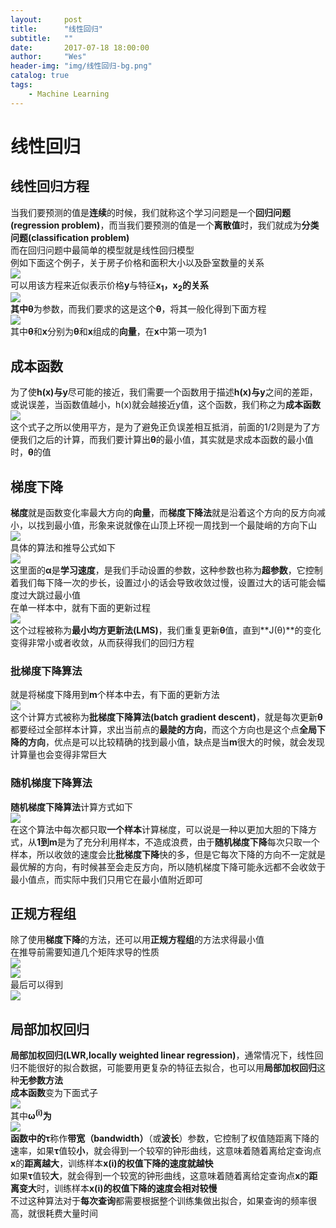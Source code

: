 ```yaml
---
layout:     post
title:      "线性回归"
subtitle:   ""
date:       2017-07-18 18:00:00
author:     "Wes"
header-img: "img/线性回归-bg.png"
catalog: true
tags:
    - Machine Learning
---
```


# 线性回归

## 线性回归方程

当我们要预测的值是**连续**的时候，我们就称这个学习问题是一个**回归问题(regression problem)**，而当我们要预测的值是一个**离散值**时，我们就成为**分类问题(classification problem)**  
而在回归问题中最简单的模型就是线性回归模型  
例如下面这个例子，关于房子价格和面积大小以及卧室数量的关系  
![](https://wes-lee.github.io/assets/img/线性回归/线性回归例子.png)  
可以用该方程来近似表示价格**y**与特征**x<sub>1</sub>，x<sub>2</sub>**的关系  
![](https://wes-lee.github.io/assets/img/线性回归/线性回归方程.gif)  
其中**θ**为参数，而我们要求的这是这个**θ**，将其一般化得到下面方程  
![](https://wes-lee.github.io/assets/img/线性回归/线性回归方程一般化.gif)  
其中**θ**和**x**分别为**θ**和**x**组成的**向量**，在**x**中第一项为1  

## 成本函数

为了使**h(x)**与**y**尽可能的接近，我们需要一个函数用于描述**h(x)**与**y**之间的差距，或说误差，当函数值越小，h(x)就会越接近y值，这个函数，我们称之为**成本函数**  
![](https://wes-lee.github.io/assets/img/线性回归/成本函数.gif)  
这个式子之所以使用平方，是为了避免正负误差相互抵消，前面的1/2则是为了方便我们之后的计算，而我们要计算出**θ**的最小值，其实就是求成本函数的最小值时，**θ**的值  

## 梯度下降

**梯度**就是函数变化率最大方向的**向量**，而**梯度下降法**就是沿着这个方向的反方向减小，以找到最小值，形象来说就像在山顶上环视一周找到一个最陡峭的方向下山  
![](https://wes-lee.github.io/assets/img/线性回归/梯度下降.png)  
具体的算法和推导公式如下  
![](https://wes-lee.github.io/assets/img/线性回归/梯度下降算法.jpg)  
这里面的**α**是**学习速度**，是我们手动设置的参数，这种参数也称为**超参数**，它控制着我们每下降一次的步长，设置过小的话会导致收敛过慢，设置过大的话可能会幅度过大跳过最小值  
在单一样本中，就有下面的更新过程  
![](https://wes-lee.github.io/assets/img/线性回归/最小均方更新法.png)  
这个过程被称为**最小均方更新法(LMS)**，我们重复更新**θ**值，直到**J(θ)**的变化变得非常小或者收敛，从而获得我们的回归方程  

### 批梯度下降算法

就是将梯度下降用到**m**个样本中去，有下面的更新方法  
![](https://wes-lee.github.io/assets/img/线性回归/批梯度下降算法.jpg)  
这个计算方式被称为**批梯度下降算法(batch gradient descent)**，就是每次更新**θ**都要经过全部样本计算，求出当前点的**最陡的方向**，而这个方向也是这个点**全局下降的方向**，优点是可以比较精确的找到最小值，缺点是当**m**很大的时候，就会发现计算量也会变得非常巨大  

### 随机梯度下降算法

**随机梯度下降算法**计算方式如下  
![](https://wes-lee.github.io/assets/img/线性回归/随机梯度下降.png)  
在这个算法中每次都只取**一个样本**计算梯度，可以说是一种以更加大胆的下降方式，从**1到m**是为了充分利用样本，不造成浪费，由于**随机梯度下降**每次只取一个样本，所以收敛的速度会比**批梯度下降**快的多，但是它每次下降的方向不一定就是最优解的方向，有时候甚至会走反方向，所以随机梯度下降可能永远都不会收敛于最小值点，而实际中我们只用它在最小值附近即可  

## 正规方程组

除了使用**梯度下降**的方法，还可以用**正规方程组**的方法求得最小值  
在推导前需要知道几个矩阵求导的性质  
![](https://wes-lee.github.io/assets/img/线性回归/矩阵求导性质.png)  
![](https://wes-lee.github.io/assets/img/线性回归/正规方程组推导.png)  
最后可以得到  
![](https://wes-lee.github.io/assets/img/线性回归/正规方程组求参数.gif)  
    

## 局部加权回归

**局部加权回归(LWR,locally weighted linear regression)**，通常情况下，线性回归不能很好的拟合数据，可能要用更复杂的特征去拟合，也可以用**局部加权回归**这种**无参数方法**  
**成本函数**变为下面式子  
![](https://wes-lee.github.io/assets/img/线性回归/局部加权回归.png)  
其中**ω<sup>(i)</sup>**为  
![](https://wes-lee.github.io/assets/img/线性回归/指数衰减函数.png)  
函数中的**τ**称作**带宽（bandwidth）**（或**波长**）参数，它控制了权值随距离下降的速率，如果**τ**值较**小**，就会得到一个较窄的钟形曲线，这意味着随着离给定查询点**x**的**距离越大**，训练样本**x(i)**的**权值下降的速度就越快**  
如果**τ**值较**大**，就会得到一个较宽的钟形曲线，这意味着随着离给定查询点**x**的**距离变大**时，训练样本**x(i)**的**权值下降的速度会相对较慢**  
不过这种算法对于**每次查询**都需要根据整个训练集做出拟合，如果查询的频率很高，就很耗费大量时间  


